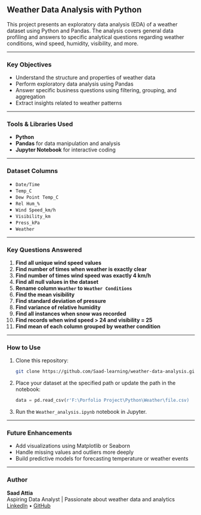 
##  Weather Data Analysis with Python

This project presents an exploratory data analysis (EDA) of a weather dataset using Python and Pandas. The analysis covers general data profiling and answers to specific analytical questions regarding weather conditions, wind speed, humidity, visibility, and more.

---

###  Key Objectives

- Understand the structure and properties of weather data
- Perform exploratory data analysis using Pandas
- Answer specific business questions using filtering, grouping, and aggregation
- Extract insights related to weather patterns

---

###  Tools & Libraries Used

- **Python** 
- **Pandas** for data manipulation and analysis
- **Jupyter Notebook** for interactive coding

---

###  Dataset Columns

- `Date/Time`
- `Temp_C`
- `Dew Point Temp_C`
- `Rel Hum_%`
- `Wind Speed_km/h`
- `Visibility_km`
- `Press_kPa`
- `Weather`

---

###  Key Questions Answered

1. **Find all unique wind speed values**
2. **Find number of times when weather is exactly clear**
3. **Find number of times wind speed was exactly 4 km/h**
4. **Find all null values in the dataset**
5. **Rename column `Weather` to `Weather Conditions`**
6. **Find the mean visibility**
7. **Find standard deviation of pressure**
8. **Find variance of relative humidity**
9. **Find all instances when snow was recorded**
10. **Find records when wind speed > 24 and visibility = 25**
11. **Find mean of each column grouped by weather condition**

---

###  How to Use

1. Clone this repository:
   ```bash
   git clone https://github.com/Saad-learning/weather-data-analysis.git
   ```
2. Place your dataset at the specified path or update the path in the notebook:
   ```python
   data = pd.read_csv(r'F:\Porfolio Project\Python\Weather\file.csv)
   ```
3. Run the `Weather_analysis.ipynb` notebook in Jupyter.

---

###  Future Enhancements

- Add visualizations using Matplotlib or Seaborn
- Handle missing values and outliers more deeply
- Build predictive models for forecasting temperature or weather events

---

###  Author

**Saad Attia**  
Aspiring Data Analyst | Passionate about weather data and analytics  
[LinkedIn](https://www.linkedin.com/in/saad-attia-302433246/) • [GitHub](https://github.com/Saad-learning)
